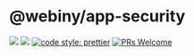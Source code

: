 # @webiny/app-security
[![](https://img.shields.io/npm/dw/@webiny/app-security.svg)](https://www.npmjs.com/package/@webiny/app-security) 
[![](https://img.shields.io/npm/v/@webiny/app-security.svg)](https://www.npmjs.com/package/@webiny/app-security)
[![code style: prettier](https://img.shields.io/badge/code_style-prettier-ff69b4.svg?style=flat-square)](https://github.com/prettier/prettier)
[![PRs Welcome](https://img.shields.io/badge/PRs-welcome-brightgreen.svg?style=flat-square)](http://makeapullrequest.com)

